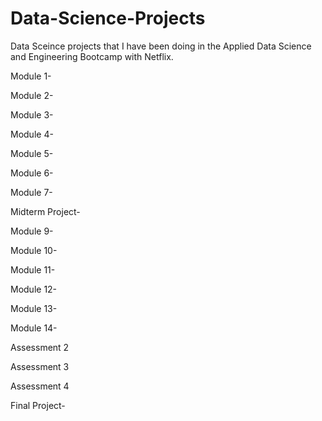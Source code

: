 # Data-Science-Projects

Data Sceince projects that I have been doing in the Applied Data Science and Engineering Bootcamp with Netflix.


Module 1- 

Module 2-

Module 3-

Module 4-

Module 5-

Module 6-

Module 7-

Midterm Project-

Module 9-

Module 10-

Module 11-

Module 12-

Module 13-

Module 14-

Assessment 2

Assessment 3

Assessment 4

Final Project-
